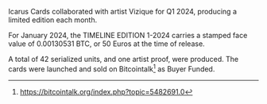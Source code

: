 Icarus Cards collaborated with artist Vizique for Q1 2024, producing a limited edition each month.

For January 2024, the TIMELINE EDITION 1-2024 carries a stamped face value of 0.00130531 BTC, or 50 Euros at the time of release.

A total of 42 serialized units, and one artist proof, were produced. The cards were launched and sold on Bitcointalk[^1] as Buyer Funded.

[^1]: https://bitcointalk.org/index.php?topic=5482691.0

